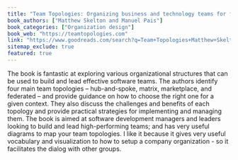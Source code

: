 ```yaml
---
title: "Team Topologies: Organizing business and technology teams for fast flow"
book_authors: ["Matthew Skelton and Manuel Pais"]
book_categories: ["Organization design"]
book_web: "https://teamtopologies.com"
link: "https://www.goodreads.com/search?q=Team+Topologies+Matthew+Skelton+and+Manuel+Pais"
sitemap_exclude: true
featured: true
---
```


The book is fantastic at exploring various organizational structures that can be used to build and lead effective software teams. The authors identify four main team topologies – hub-and-spoke, matrix, marketplace, and federated – and provide guidance on how to choose the right one for a given context. They also discuss the challenges and benefits of each topology and provide practical strategies for implementing and managing them. The book is aimed at software development managers and leaders looking to build and lead high-performing teams; and has very useful diagrams to map your team topologies.
I like it because it gives very useful vocabulary and visualization to how to setup a company organization - so it facilitates the dialog with other groups.